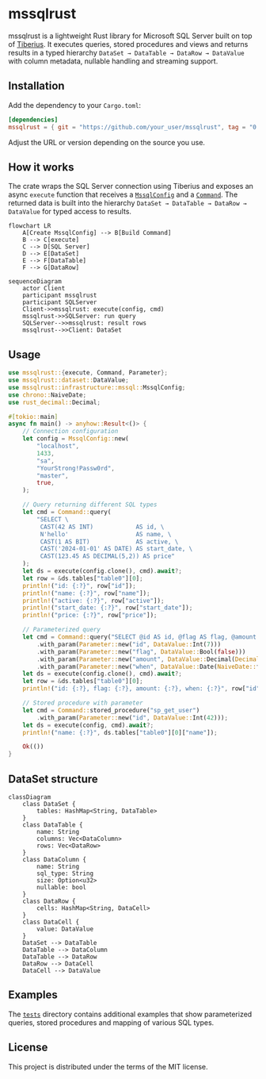 # mssqlrust

mssqlrust is a lightweight Rust library for Microsoft SQL Server built on top of [Tiberius](https://github.com/prisma/tiberius). It executes queries, stored procedures and views and returns results in a typed hierarchy `DataSet → DataTable → DataRow → DataValue` with column metadata, nullable handling and streaming support.

## Installation

Add the dependency to your `Cargo.toml`:

```toml
[dependencies]
mssqlrust = { git = "https://github.com/your_user/mssqlrust", tag = "0.1.0" }
```

Adjust the URL or version depending on the source you use.

## How it works

The crate wraps the SQL Server connection using Tiberius and exposes an async `execute` function that receives a [`MssqlConfig`](src/infrastructure/mssql/config.rs) and a [`Command`](src/repositories/command.rs). The returned data is built into the hierarchy `DataSet → DataTable → DataRow → DataValue` for typed access to results.

```mermaid
flowchart LR
    A[Create MssqlConfig] --> B[Build Command]
    B --> C[execute]
    C --> D[SQL Server]
    D --> E[DataSet]
    E --> F[DataTable]
    F --> G[DataRow]
```

```mermaid
sequenceDiagram
    actor Client
    participant mssqlrust
    participant SQLServer
    Client->>mssqlrust: execute(config, cmd)
    mssqlrust->>SQLServer: run query
    SQLServer-->>mssqlrust: result rows
    mssqlrust-->>Client: DataSet
```

## Usage

```rust
use mssqlrust::{execute, Command, Parameter};
use mssqlrust::dataset::DataValue;
use mssqlrust::infrastructure::mssql::MssqlConfig;
use chrono::NaiveDate;
use rust_decimal::Decimal;

#[tokio::main]
async fn main() -> anyhow::Result<()> {
    // Connection configuration
    let config = MssqlConfig::new(
        "localhost",
        1433,
        "sa",
        "YourStrong!Passw0rd",
        "master",
        true,
    );

    // Query returning different SQL types
    let cmd = Command::query(
        "SELECT \
         CAST(42 AS INT)            AS id, \
         N'hello'                   AS name, \
         CAST(1 AS BIT)             AS active, \
         CAST('2024-01-01' AS DATE) AS start_date, \
         CAST(123.45 AS DECIMAL(5,2)) AS price"
    );
    let ds = execute(config.clone(), cmd).await?;
    let row = &ds.tables["table0"][0];
    println!("id: {:?}", row["id"]);
    println!("name: {:?}", row["name"]);
    println!("active: {:?}", row["active"]);
    println!("start_date: {:?}", row["start_date"]);
    println!("price: {:?}", row["price"]);

    // Parameterized query
    let cmd = Command::query("SELECT @id AS id, @flag AS flag, @amount AS amount, @when AS when_date")
        .with_param(Parameter::new("id", DataValue::Int(7)))
        .with_param(Parameter::new("flag", DataValue::Bool(false)))
        .with_param(Parameter::new("amount", DataValue::Decimal(Decimal::new(1999, 2))))
        .with_param(Parameter::new("when", DataValue::Date(NaiveDate::from_ymd_opt(2024, 6, 1).unwrap())));
    let ds = execute(config.clone(), cmd).await?;
    let row = &ds.tables["table0"][0];
    println!("id: {:?}, flag: {:?}, amount: {:?}, when: {:?}", row["id"], row["flag"], row["amount"], row["when_date"]);

    // Stored procedure with parameter
    let cmd = Command::stored_procedure("sp_get_user")
        .with_param(Parameter::new("id", DataValue::Int(42)));
    let ds = execute(config, cmd).await?;
    println!("name: {:?}", ds.tables["table0"][0]["name"]);

    Ok(())
}
```

## DataSet structure

```mermaid
classDiagram
    class DataSet {
        tables: HashMap<String, DataTable>
    }
    class DataTable {
        name: String
        columns: Vec<DataColumn>
        rows: Vec<DataRow>
    }
    class DataColumn {
        name: String
        sql_type: String
        size: Option<u32>
        nullable: bool
    }
    class DataRow {
        cells: HashMap<String, DataCell>
    }
    class DataCell {
        value: DataValue
    }
    DataSet --> DataTable
    DataTable --> DataColumn
    DataTable --> DataRow
    DataRow --> DataCell
    DataCell --> DataValue
```

## Examples

The [`tests`](tests) directory contains additional examples that show parameterized queries, stored procedures and mapping of various SQL types.

## License

This project is distributed under the terms of the MIT license.
